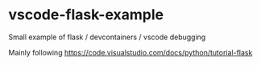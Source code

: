 # vscode-flask-example
Small example of flask / devcontainers / vscode debugging

Mainly following https://code.visualstudio.com/docs/python/tutorial-flask